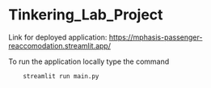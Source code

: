 # Tinkering_Lab_Project

Link for deployed application: https://mphasis-passenger-reaccomodation.streamlit.app/


To run the application locally type the command
```bash
    streamlit run main.py

```